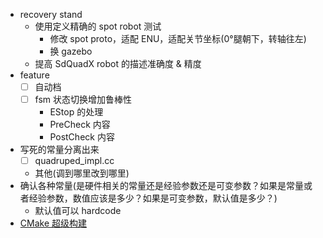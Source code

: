 - recovery stand
  - 使用定义精确的 spot robot 测试
    - 修改 spot proto，适配 ENU，适配关节坐标(0°腿朝下，转轴往左)
    - 换 gazebo
  - 提高 SdQuadX robot 的描述准确度 & 精度
- feature
  - [ ] 自动档
  - [ ] fsm 状态切换增加鲁棒性
    - EStop 的处理
    - PreCheck 内容
    - PostCheck 内容
- 写死的常量分离出来
  - [ ] quadruped_impl.cc
  - 其他(调到哪里改到哪里)
- 确认各种常量(是硬件相关的常量还是经验参数还是可变参数？如果是常量或者经验参数，数值应该是多少？如果是可变参数，默认值是多少？)
  - 默认值可以 hardcode
- [CMake 超级构建](https://www.bookstack.cn/read/CMake-Cookbook/content-chapter10-10.4-chinese.md)
